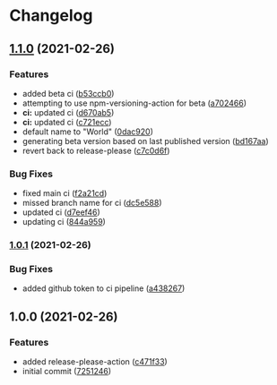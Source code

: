 # Changelog

## [1.1.0](https://www.github.com/jacob-ebey/library-boilerplate/compare/v1.0.1...v1.1.0) (2021-02-26)


### Features

* added beta ci ([b53ccb0](https://www.github.com/jacob-ebey/library-boilerplate/commit/b53ccb0de90569fa863a4e972d20c25df8595991))
* attempting to use npm-versioning-action for beta ([a702466](https://www.github.com/jacob-ebey/library-boilerplate/commit/a702466ea5c952b28df170dc372bd4b2aae638d0))
* **ci:** updated ci ([d670ab5](https://www.github.com/jacob-ebey/library-boilerplate/commit/d670ab5f2e99f99a42382cbf5e3c341474048679))
* **ci:** updated ci ([c721ecc](https://www.github.com/jacob-ebey/library-boilerplate/commit/c721ecc3792820c1d0dbc1f3ca43496690b01c11))
* default name to "World" ([0dac920](https://www.github.com/jacob-ebey/library-boilerplate/commit/0dac920660f4d1dc2608ceff204995697ab9d9b4))
* generating beta version based on last published version ([bd167aa](https://www.github.com/jacob-ebey/library-boilerplate/commit/bd167aadd2c1b39acae94ed7482cd452ba7cac6a))
* revert back to release-please ([c7c0d6f](https://www.github.com/jacob-ebey/library-boilerplate/commit/c7c0d6fb81d7d0226c6f7a9773e7fcc0d65e706e))


### Bug Fixes

* fixed main ci ([f2a21cd](https://www.github.com/jacob-ebey/library-boilerplate/commit/f2a21cde1ce4e60fa27c64f455bced4e4ffc17fb))
* missed branch name for ci ([dc5e588](https://www.github.com/jacob-ebey/library-boilerplate/commit/dc5e5887672a5c88a3adbf794e1af95cb5bf49c5))
* updated ci ([d7eef46](https://www.github.com/jacob-ebey/library-boilerplate/commit/d7eef46ab1fa1498d0ef56a70e5c818e2b40b15f))
* updating ci ([844a959](https://www.github.com/jacob-ebey/library-boilerplate/commit/844a95966ac2aa5030a0a16636a136380f0d51f3))

### [1.0.1](https://www.github.com/jacob-ebey/library-boilerplate/compare/v1.0.0...v1.0.1) (2021-02-26)


### Bug Fixes

* added github token to ci pipeline ([a438267](https://www.github.com/jacob-ebey/library-boilerplate/commit/a4382676b52d6894d933bc072ebfbb4e3522d2a7))

## 1.0.0 (2021-02-26)


### Features

* added release-please-action ([c471f33](https://www.github.com/jacob-ebey/library-boilerplate/commit/c471f3315f4c4e95e8cd6d335f03fdd7095623e3))
* initial commit ([7251246](https://www.github.com/jacob-ebey/library-boilerplate/commit/7251246a224eb86877a860a07ce781a2af1c9e0d))

